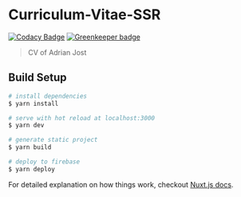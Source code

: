 # Curriculum-Vitae-SSR

[![Codacy Badge](https://api.codacy.com/project/badge/Grade/3011cd43386843bd99254fbff518bd71)](https://app.codacy.com/app/adrianjost/Curriculum-Vitae?utm_source=github.com&utm_medium=referral&utm_content=adrianjost/Curriculum-Vitae&utm_campaign=Badge_Grade_Dashboard)
[![Greenkeeper badge](https://badges.greenkeeper.io/adrianjost/Curriculum-Vitae.svg)](https://greenkeeper.io/)

> CV of Adrian Jost

## Build Setup

```bash
# install dependencies
$ yarn install

# serve with hot reload at localhost:3000
$ yarn dev

# generate static project
$ yarn build

# deploy to firebase
$ yarn deploy
```

For detailed explanation on how things work, checkout [Nuxt.js docs](https://nuxtjs.org).
